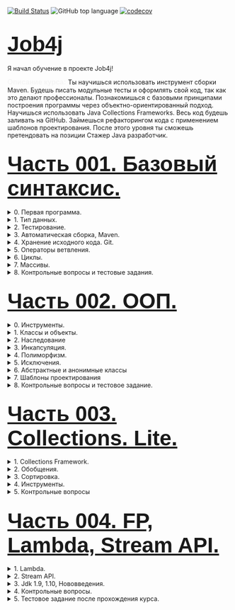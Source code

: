 [![Build Status](https://travis-ci.org/IuriyG/job4j.svg?branch=master)](https://travis-ci.org/IuriyG/job4j)
![GitHub top language](https://img.shields.io/github/languages/top/IuriyG/job4j?color=success)
[![codecov](https://codecov.io/gh/IuriyG/job4j/branch/master/graph/badge.svg)](https://codecov.io/gh/IuriyG/job4j)

# <font size="10" color="#03A9F4" face="Arial">[Job4j](https://job4j.ru "Обучение и трудоустройство Java-программистов от Junior до Senior.")</font>

Я начал обучение в проекте Job4j!

<font size="3" color="#F5F5F5" face="Arial"> <b>Описание курса: </b> </font>
Ты научишься использовать инструмент сборки Maven. Будешь писать модульные тесты и оформлять свой код, 
так как это делают профессионалы. Познакомишься с базовыми принципами построения программы через 
объектно-ориентированный подход. Научишься использовать Java Collections Frameworks. 
Весь код будешь заливать на GitHub. Займешься рефакторингом кода с применением шаблонов проектирования. 
После этого уровня ты сможешь претендовать на позиции Стажер Java разработчик.



## <font size="8" color="#03A9F4" face="Arial">[Часть 001. Базовый синтаксис.](https://github.com/IuriyG/job4j/tree/master/chapter_001/src/main/java/ru/job4j) </font>



<details><summary>0. Первая программа.</summary>

        JDK.
        IDEA.
        Первая задача.
        Разбор первой программы.
        Заголовок в файле java.

</details>

<details><summary>1. Тип данных.</summary>

* Определите тип данных для переменных.
* Переменные.

* <details><summary> Элементарный калькулятор.</summary>

        package ru.job4j.converter;

        public class Converter {
          public static int rubleToEuro(int value) {
            return value / 70;
          }
          public static int euroToRuble(int value) {
            return value * 70;
          }
          public static int rubleToDollar(int value) {
            return value / 60;
          }
          public static int dollarToRuble(int value) {
            return value * 60;
          }
          public static void main(String[] args) {
            int euro = rubleToEuro(140);
            int dollar = rubleToDollar(120);
            int rubleFromEuro = euroToRuble(2);
            int rubleFromDollar = dollarToRuble(2);
            System.out.println("140 rubles are " + euro + " euro ");
            System.out.println("2 euro are " + rubleFromEuro + " rubles ");
            System.out.println("120 rubles are " + dollar + " dollars ");
            System.out.println("2 dollar are " + rubleFromDollar + " rubles ");
          }
        }
    </details>

* <details><summary>Конвертер валюты.</summary>

        package ru.job4j.converter;

        public class Converter {
          public static int rubleToEuro(int value) {
            return value / 70;
          }
          public static int euroToRuble(int value) {
           return value * 70;
          }
          public static int rubleToDollar(int value) {
            return value / 60;
          }
          public static int dollarToRuble(int value) {
            return value * 60;
          }
          public static void main(String[] args) {
            int euro = rubleToEuro(140);
            int dollar = rubleToDollar(120);
            int rubleFromEuro = euroToRuble(2);
            int rubleFromDollar = dollarToRuble(2);
            System.out.println("140 rubles are " + euro + " euro ");
            System.out.println("2 euro are " + rubleFromEuro + " rubles ");
            System.out.println("120 rubles are " + dollar + " dollars ");
            System.out.println("2 dollar are " + rubleFromDollar + " rubles ");
          }
        }
  </details>

* [Идеальный вес.](https://github.com/IuriyG/job4j/blob/master/chapter_001/src/main/java/ru/job4j/calculator/Fit.java)
* [Расстояние между точками в системе координат.](https://github.com/IuriyG/job4j/blob/master/chapter_001/src/main/java/ru/job4j/condition/Point.java)
* [Стороны прямоугольника.](https://github.com/IuriyG/job4j/blob/master/chapter_001/src/main/java/ru/job4j/condition/SqArea.java)
* [Площадь треугольника.](https://github.com/IuriyG/job4j/blob/master/chapter_001/src/main/java/ru/job4j/condition/TrgArea.java)

</details>

<details><summary>2. Тестирование.</summary>

* [Что такое тестирование.](https://github.com/IuriyG/job4j/blob/master/chapter_001/src/main/java/ru/job4j/converter/Converter.java)
* [Модульные тесты.](https://github.com/IuriyG/job4j/blob/master/chapter_001/src/test/java/ru/job4j/converter/ConverterTest.java)
* [Тесты для идеального веса.](https://github.com/IuriyG/job4j/blob/master/chapter_001/src/test/java/ru/job4j/calculator/FitTest.java)
* <details><summary>Тесты для расстояния между точками.</summary>

        package ru.job4j.condition;

        import org.junit.Assert;
        import org.junit.Test;

        public class PointTest {

        @Test
        public void distance() {
          int in = 0;
          int in2 = 0;
          int in3 = 2;
          int in4 = 0;
          int expected = 2;
          double out = Point.distance(in, in2, in3, in4);
          Assert.assertEquals(expected, out,0.01);
          }
        }
  </details>

* <details><summary>Тесты для стороны прямоугольника.</summary>

        package ru.job4j.condition;

        import org.junit.Assert;
        import org.junit.Test;

        public class SqAreaTest {

        @Test
        public void square() {
          int in = 6;
          int in2 = 2;
          int expected = 2;
          double out = SqArea.square(in, in2);
          Assert.assertEquals(expected, out, 0.01);
          }
        }
  </details>

</details>

<details><summary>3. Автоматическая сборка, Maven.</summary>

        Установить и настроить Maven 3.
        Подключить сборщик Maven.
        Зависимости.
        Maven c множественными модулями.
        Интеграция Maven и IDEA.

</details>

<details><summary>4. Хранение исходного кода. Git.</summary>

        Установить и настроить msysgit.
        Завести новую учетную запись и репозиторий под курс.
        Репозиторий — привязка к github.  
        Коммиты на решения задач.
        Git с разных компьютеров.
        Интеграция Git и IDEA.

</details>

<details><summary>5. Операторы ветвления.</summary>

* [Операторы ветвлений.](https://github.com/IuriyG/job4j/commit/1ff82b02529a0264af7f862ae94a3b7c97ac571f)
* [Глупый бот](https://github.com/IuriyG/job4j/commit/1ff82b02529a0264af7f862ae94a3b7c97ac571f)
* [Максимум из двух чисел.](https://github.com/IuriyG/job4j/blob/master/chapter_001/src/main/java/ru/job4j/condition/Max.java)
* [А существует ли треугольник?](https://github.com/IuriyG/job4j/commit/4c7ed006a563cfdad0589bf3d9bf64cdd1a451ce)
* [Максимум из трех чисел.](https://github.com/IuriyG/job4j/commit/503243e92fa20896e7715a629c0fa6d4e43afeca)
* [Отладка программы в IDEA.](https://github.com/IuriyG/job4j/commit/187733e95bb10eec59d20fde69cc0f413cc298ac)

</details>

<details><summary>6. Циклы.</summary>

* Теория.
* [Подсчет суммы чётных чисел в диапазоне.](https://github.com/IuriyG/job4j/commit/27af6c9c2d75f57e25ae173971ac7b66515a9ac2)
* [Создать программу, вычисляющую факториал.](https://github.com/IuriyG/job4j/commit/bd4b5d1c57c6b4eee962dea0d04550f700b2c819)
* [Построить шахматную доску в псевдографике.](https://github.com/IuriyG/job4j/commit/a5201b9441d691e5e8f28bef3367fc2b0c79a89e)
* [Протеиновая диета.](https://github.com/IuriyG/job4j/commit/f30d371b75e88de6aedb50a4166eb614fe429f5d)
* [Простое число.](https://github.com/IuriyG/job4j/commit/6be8d02c9ea25ff853d76520e7c01bd3fef7d1f1)
* [Простые числа.](https://github.com/IuriyG/job4j/commit/e9f9ad026b4daada475bd853983627a3fb04b6df)
* [Ипотека.](https://github.com/IuriyG/job4j/commit/3f2c5d9f630575790fbc8a2f403a9a7a61b15f6e)
* [JavaDoc. Code convention.](https://github.com/IuriyG/job4j/commit/aa91752a14900d1b121fcafc1e481160ec086184)
* [Крест в псевдографике.](https://github.com/IuriyG/job4j/commit/49ad9c502b2a9d450ef5fa015d4332a39341dc9a)

</details>

<details><summary>7. Массивы.</summary>

* Теория.
* [Заполнить массив степенями чисел.](https://github.com/IuriyG/job4j/commit/71d93de7f8ed1c62c95dede382618f67be2a9a45)
* [Классический поиск перебором.](https://github.com/IuriyG/job4j/commit/f7407f300b1677c0a0337798d4c4650db74fff25)
* [Перевернуть массив.](https://github.com/IuriyG/job4j/commit/5f1e199a22ec2a991d0811d60b1437eeba4cc30d)
* [Массив заполнен true или false.](https://github.com/IuriyG/job4j/commit/6938ae8ab5a8b039f1b78c93873a4c7f94c62080)
* [Слово начинается с ...](https://github.com/IuriyG/job4j/commit/5c3d69f24347c01f0ac6462de16b14744d51decd)
* [Слово заканчивается с ...](https://github.com/IuriyG/job4j/commit/1df84e70256507547877afa1f40821a9db5d0b42)
* [Поиск индекса в диапазоне.](https://github.com/IuriyG/job4j/commit/edb15afad899b2d8067d3098a4524c6fff03a566)
* [Поиск минимального числа в массиве.](https://github.com/IuriyG/job4j/commit/d8eb240dd4e22c9e22588ceb497ed54be81b1041)
* [Поиск минимума в диапазоне.](https://github.com/IuriyG/job4j/commit/399e5f27e725b3ce7c39842140d73de2532a5dc9)
* [Сортировка выборкой.](https://github.com/IuriyG/job4j/commit/6a2d890546b488982461db3606f8e75fbaf39c55)
* [Двухмерный массив. Таблица умножения.](https://github.com/IuriyG/job4j/commit/a5d8f1219dd25198d09d44d96e773cdd7ee093ae)
* [Выигрышные комбинации в сокобан.](https://github.com/IuriyG/job4j/commit/bf836ddca012ccb4e316e381dda75c3754b043b3)
* [Дефрагментация массива.](https://github.com/IuriyG/job4j/commit/d30a78cb6d3992af065b7314548c66e247b6998a)
* Checkstyle.

</details>

<details><summary>8. Контрольные вопросы и тестовые задания.</summary>

* <details><summary>Сдача теории.</summary>

      Вопросы. 
        1. Что такое виртуальная машина?
        2. К какому типу языка программирования относится Java?
        3. Из каких компонентов состоит Java (JDK, JRE, JVM)?
        4. Для чего используется JDK?
        5. Для чего используется JRE? 
        6. Для чего используется VM?
        7. Расскажите про примитивные типы.
        8. Опишите шаги для компиляции и запуска приложения в консоли (javac java).
        9. Что такое "оператор условия"?
        10. Какие типы операторов условия существуют?
        11. Расскажите про булевы операции || &&?  Расскажите элементы таблицы истинности?
        12. Что такое тернарное условие?
        13. Что такое циклы и для чего они используются?
        14. Для чего используется цикл for?
        15. Для чего используется цикл foreach?
        16. Для чего используется цикл while?
        17. Для чего используется цикл do while?
        18. Что такое массив?
        19. Как создать массив?
        20. Как присвоить значение ячейке массива?
        21. Как можно пройти по всем элементам массива?
        22. Как можно найти элемент в массиве?
        23. Что будет, если записывать элемент по индексу -1?
        24. Как удалить ячейку в массиве?
        25. Как отредактировать ячейку в массиве?

* [Тестовое задание: Объединить два массива.](https://github.com/IuriyG/job4j/commit/d9b0b7fc2b4ae21c9a59ac181ad2b4593cad70ab)
* [Тестовое задание: Сокобан.](https://github.com/IuriyG/games_oop_javafx/commit/372d19328e6dab204c496ff8c4871197c3c1fc35)

</details>

  </details>



## <font size="8" color="#03A9F4" face="Arial">[Часть 002. ООП.](https://github.com/IuriyG/job4j/tree/master/chapter_002/src/test/java/ru/job4j) </font>



<details><summary>0. Инструменты.</summary>

* <details><summary>Качество кода.</summary>

  * [Создание модуля maven.](https://github.com/IuriyG/job4j/commit/b1ebce1cc5c7438dad17aa4efdbde827199a6127)
  * [Чтение кода и базовые ошибки.](https://github.com/IuriyG/job4j/commit/f57bb7ffd7d6d672cb0c53c67adc4a5bd3a72d3d)

  </details>

* <details><summary>Git.</summary>

  * [Ветки.](https://github.com/IuriyG/job4j/commit/cfa1558c010af7557c73c097bfd2f55b54afe629)
  * [Ветки в IDEA.](https://github.com/IuriyG/job4j/commit/0243bad8dcc65fbb901e407bdc2062101863e872)
  * [Объединение нескольких коммитов.](https://github.com/IuriyG/job4j/commit/acd4cb15a26f9bdab522a4b17ee209100ac6641a)
  * [Слияние веток.](https://github.com/IuriyG/job4j/commit/3a2534e208300869c178c489b2422b324c0108d6)
  * [Конфликты слияния.](https://github.com/IuriyG/job4j/commit/62b113f3fef56b44347489726cb06c073a7b64f0)
  * [Удаление ветки и создание ветки из коммита.](https://github.com/IuriyG/job4j/branches)

  </details>

* <details><summary>Отладка.</summary>

      Дебаг в IDEA.

  </details>

  </details>

<details><summary>1. Классы и объекты.</summary>

* Теория.
* [Создание объекта.](https://github.com/IuriyG/job4j/commit/6a566332f0d82436a45604b60b3d4e08d0d210df)
* [Вызов метода объекта.](https://github.com/IuriyG/job4j/commit/3c3e4356324ffaaab335dbe30b1554eb6e16b41b)
* [Вызов метода с аргументами.](https://github.com/IuriyG/job4j/commit/50142df85b1dc9d8e492584f74cf77404806b953)
* [Вызов метод с возвращаемым типом.](https://github.com/IuriyG/job4j/commit/4dd833800929161605a31cb95f2583b1b95aeab5)
* [Поля объекта.](https://github.com/IuriyG/job4j/commit/53cefe5ce0cf091cf272053e86f84c8c95e95778)
* [Взаимодействие объектов.](https://github.com/IuriyG/job4j/commit/b3a94d98fa8fb559963b03b45fa20c43fbf0f54f)
* [Состояние объекта.](https://github.com/IuriyG/job4j/blob/5c66331cc40ae5df2913e2dfb4a5ebd200cbe0a5/chapter_001/src/main/java/ru/job4j/oop/Battery.java)
* [Рефакторинг — Расстояние между точками.](https://github.com/IuriyG/job4j/commit/d5bc899704626bff425571d228400be4ec7c504d)
* [Рефакторинг — Площадь треугольника.](https://github.com/IuriyG/job4j/commit/5857774651d6ae2fd456a8649b1598f982b0ab28)
* [Перегрузить метод max для трех чисел.](https://github.com/IuriyG/job4j/commit/66c272bebd29e874c83670169a7ef701ffeeaedc)
* [Расстояние между точками в трехмерном пространстве.](https://github.com/IuriyG/job4j/commit/6f3e96c24e7fb61a673ff0d23fd25d3f4226cd81)
* Локальные переменные и поля.
* Зона видимости переменных.

</details>

<details><summary>2. Наследование</summary>

* Теория.
* [Конструктор по умолчанию.](https://github.com/IuriyG/job4j/commit/f420d24e1a709d9041628bf154737ca0bf0de71b)
* [Перегрузка конструктора.](https://github.com/IuriyG/job4j/commit/9fc99486238eb9f541e40d050681b54fede19231)
* [Реализация профессий в коде.](https://github.com/IuriyG/job4j/commit/a94d74493931f67c96e3f6644cb375ca2e419256)
* [Переопределение.](https://github.com/IuriyG/job4j/commit/779e88a94d371bf7489bb09fff635b75e7039dbc)
* [Аннотация @Override.](https://github.com/IuriyG/job4j/commit/603496b9b6e260769c1fece04c1dafaec6f8344c)

</details>

<details><summary>3. Инкапсуляция.</summary>

* [Теория.](https://github.com/IuriyG/job4j/blob/1e40893ad747eebd28285183e68ea189216eaa68/chapter_001/src/main/java/ru/job4j/encapsulation/Config.java)
* Общая задача на второй модуль.
* [Модель данных.](https://github.com/IuriyG/job4j/blob/bb67f2686ce1ecf2335f8fa18870a4a96c8ec023/chapter_001/src/main/java/ru/job4j/pojo/College.java)
* [Массивы и модели.](https://github.com/IuriyG/job4j/commit/50f9639ea30eac74be4399b806ee99139d4d37ab)
* [Удаление моделей из массива.](https://github.com/IuriyG/job4j/commit/844e4402b626e0f1192ec143eebd8a4d2e528846)
* Сравнение моделей. Метод equals.
* [Реализовать класс Tracker.](https://github.com/IuriyG/job4j/commit/c7bf953bbff74de6fe6fe4dd37852f3916ffef4f)

</details>

<details><summary>4. Полиморфизм.</summary>

* Теория.
* [Чтение из консоли. Класс Scanner.](https://github.com/IuriyG/job4j/commit/992aa46d340253e54b222a148949a4d6628fbbbd)
* [Scanner и чтение числа из консоли.](https://github.com/IuriyG/job4j/blob/a5fb220413b34d797b6c3b1a9a07b2f2a9cdd933/chapter_001/src/main/java/ru/job4j/io/Matches.java)
* [Реализация класса StartUI.](https://github.com/IuriyG/job4j/commit/2b5885300f07f255176e6472289b9986b9da5230)
* [Интерфейс Input.](https://github.com/IuriyG/job4j/blob/1d85898e9b/chapter_001/src/main/java/ru/job4j/poly/Bus.java)
* [Приведение типов. Повышение типа и понижение типа.](https://github.com/IuriyG/job4j/commit/b476be5fe00441e9d04a7e24e33b2c950598cbbc)
* Зависимости классов.
* [Разрыв зависимости StartUI от Scanner.](https://github.com/IuriyG/job4j/commit/64ca3f4587a234971740fe74aae699c24b241129)
* [Статические методы.](https://github.com/IuriyG/job4j/commit/4e9094bc89f02bd0d1ba5791d9715ece20ffc5b5)
* [Input и полиморфизм.](https://github.com/IuriyG/job4j/commit/f844f67043781cc4cf2b10ad40abc073d5520959)
* [Тестирование. Подготовка данных.](https://github.com/IuriyG/job4j/commit/ef42fe4319c9bc8c353026f8b8096fa86b95c509)
* [Создания Manifest для проекта Tracker.](https://github.com/IuriyG/job4j/commit/16748e777f515be00751bea94122b2f6c7dcf70c)
* [Шаблон проектирования — Стратегия.](https://github.com/IuriyG/job4j/commit/84fc927ebbdfc6924cc4e6e6a13d38ab12b0a358)
* [Реализация меню за счет шаблона стратегия.](https://github.com/IuriyG/job4j/commit/5724cbf36cc3e7c0156dfc2161151541f7b5ed73)
* [Написать тесты на StartUI.](https://github.com/IuriyG/job4j/commit/1cee9d13ddd5d60f949c7270d46189afa089ec6c)
* [Рефакторинг теста @Before @After.](https://github.com/IuriyG/job4j/commit/e877671ad9a7999903961ba6c8a1ce2a43555bb9)
* [Тесты вывода на консоль в StartUI.](https://github.com/IuriyG/job4j/commit/8ea012a1855f3467c2498fc4e24af24be5a24cb1)

</details>

<details><summary>5. Исключения.</summary>

* [Теория.](https://github.com/IuriyG/job4j/commit/7bf6794e1c7de2002d0119bdb7d2d4a29ea2406a)
* [Обеспечить бесперебойную работу приложения Tracker.](https://github.com/IuriyG/job4j/commit/79d9e9f48e5a7f265bab96d4601bbdbaca62d668)
* [Рефакторинг — Шаблон Декоратор для валидатора.](https://github.com/IuriyG/job4j/commit/90c056949c23e0d00597c0ee98730db96ccb6c07)
* [if-else-throw.](https://github.com/IuriyG/job4j/commit/85b980cceb956732be88c73a51aed4cc254d6ff2)

</details>

<details><summary>6. Абстрактные и анонимные классы</summary>

        Теория.
        Рефакторинг — Перенести общие методы в абстрактный класс.

</details>

<details><summary>7. Шаблоны проектирования</summary>

* Наследование, композиция и агрегация.
* [Singleton.](https://github.com/IuriyG/job4j/commit/2e5194c4df6b7e4975b26ac08329676535bd2b69)
* Фабричный метод, абстрактная фабрика.

</details>

<details><summary>8. Контрольные вопросы и тестовое задание.</summary>

* [Каркас шахматной доски.](https://github.com/IuriyG/games_oop_javafx/commit/650566718eec5f27b099292b417a82ac7751e26c)

* <details><summary>Сдача теории.</summary>

      Вопросы.
        1. Что такое ООП?        
        2. Базовые концепции ООП?
        3. Укажите из каких элементов состоит класс.
        4. Что такое конструктор?
        5. Можно ли наследовать конструктор?
        6. Что такое перегрузка конструктора?
        7. Что такое статический метод?
        8. Что такое не статический метод?
        9. Для чего используется ключевое слово this?
        10. Какой класс является базовый родительным классов для всех классов?
        11. Что такое наследование? Приведите примеры из реальной жизни.
        12. Опишите процесс создания нового объекта.
        13. Как вызвать метод из родительского класса?
        14. Что такое переопределение метода?
        15. Можно ли переопределить статический метод?
        16. Что такое виртуальная функция и используются ли они в Java?
        17. Что такое перегрузка метода?
        18. Можно ли изменить тип возвращаемых данных при перегрузке метода?
        19. Что такое множественное наследование? Как его можно реализовать в Java.
        20. Что такое полиморфизм? Приведите примеры из реальной жизни.
        21. Что такое инкапсуляция?
        22. Как реализована инкапсуляция в Java? 
        23. Можно ли применить модификаторы доступ к конструкторам?
        24. Что такое интерфейс?
        25. Какие типы исключительных ситуаций бывают?
        26. Назовите основные методы класса Object?
        27. Что такое шаблоны проектирования?
        28. Объясните шаблон - декоратор.
        29. Объясните шаблон - стратегия.

</details>
</details>



## <font size="8" color="#03A9F4" face="Arial">[Часть 003. Collections. Lite.](https://github.com/IuriyG/job4j/tree/master/chapter_003/src/main/java/ru/job4j) </font>



<details><summary>1. Collections Framework.</summary>

* [Знакомство с коллекциями. ArrayList.](https://github.com/IuriyG/job4j/commit/b156c0553f7a87522e99fab0272eed50764da1c9)
* [Телефонный справочник на базе ArrayList.](https://github.com/IuriyG/job4j/commit/baec4bd40b89b940fb85f0cddc9e28c394d37872)
* [Очередь с приоритетом на LinkedList.](https://github.com/IuriyG/job4j/commit/ba134f8c663aa1450d6497fc8b40e2ea41653993)
* [Конвертация ArrayList в двухмерный массив.](https://github.com/IuriyG/job4j/commit/336f85238f7584514bf513d6320cf0dbd2a1fd0f)
* [Конвертация двумерного массива в ArrayList.](https://github.com/IuriyG/job4j/commit/5c9b3be314dbc1327f508bf3b7dbbca824b5a404)

</details>

<details><summary>2. Обобщения.</summary>

* [Знакомство с коллекциями. HashSet.](https://github.com/IuriyG/job4j/commit/7a2192554a3e86d00e1abeee6dccbcb4ca637a14)
* [Конвертация листа массивов в один лист Integer.](https://github.com/IuriyG/job4j/commit/7ac5744e81874fd2da6ab775d5d703eaca5e002c)
* [Написать программу преобразования List в Map.](https://github.com/IuriyG/job4j/commit/f92c535809b4822eb49b4480f57fab1e2cc9b9e1)
* [Изменить программу Tracker из 2-го модуля.](https://github.com/IuriyG/job4j/commit/3e5c97a87ca7c162969db1d0d727ab42a0f4d2c5)

</details>

<details><summary>3. Сортировка.</summary>

* [Теория.](https://github.com/IuriyG/job4j/commit/6aab12aa3314d149287b588f8750fa1aaecbea04)
* [Организовать сортировку User.](https://github.com/IuriyG/job4j/commit/84b1faf4c355683a4e0c044aec9d97e0140855f5)
* [Сортировка User с использованием Comparator.](https://github.com/IuriyG/job4j/commit/b4f738005ac1d535cd897fd97363e130bdede5f7)
* [Компаратор для строк.](https://github.com/IuriyG/job4j/commit/ccbd973c0b7e07a771bee830c2d58587280b6346)

</details>

<details><summary>4. Инструменты.</summary>

* JaCoCo. Процент покрытие тестами.
* [Travis CI.](https://github.com/IuriyG/job4j/commit/774580d0f879bbc782a23da2db83d964fdf09145)

</details>

<details><summary>5. Контрольные вопросы</summary>

* Peer review.
* [Банковские переводы.](https://github.com/IuriyG/job4j/commit/3ea745f8cd88956ddd3deaafe99967ef1e79a24a)

* <details><summary>Сдача теории.</summary>

      Вопросы.
        1. Что такое "коллекция". 
        2. Перечислите основные методы из интерфейса java.util.Collection.
        3. Назовите преимущества использования коллекций.
        4. Какие данные могут хранить коллекции?
        5. Какие есть типы коллекций? Как они характеризуются?
        6. Назовите основные реализации List, Set, Map.
        7. В чём отличие ArrayList от LinkedList?
        8. В чём отличие HashSet от TreeSet?
        9. В чём отличие Set от Map?
        10. Как задается порядок следования объектов в коллекции, как отсортировать коллекцию?
        11. Чем отличается Comparable от Comparator?
        12. Что такое сортировка по принципу Natural Order?
        13. Что такое equals и hashcode?
        14. Какие есть способы перебора всех элементов List?
        15. Как реализован цикл foreach?
        16. В чем разница между Iterator и Iterable?
        17. Как происходит удаление элементов из ArrayList?
        18. Как происходит удаление элементов из LinkedList?

</details>
</details>



## <font size="8" color="#03A9F4" face="Arial">[Часть 004. FP, Lambda, Stream API.](https://github.com/IuriyG/job4j/tree/master/chapter_004/src/main/java/ru/job4j) </font>



<details><summary>1. Lambda.</summary>

* Функциональные интерфейсы.
* [Ссылки на методы.](https://github.com/IuriyG/job4j/commit/5f9081929a906e939619b038ea469da45973937f)
* [Зона видимости в лямбда-выражении и исключения.](https://github.com/IuriyG/job4j/commit/00916e8d56b86e773d787217b997198d63166c73)
* [Подсчет функции в диапазоне.](https://github.com/IuriyG/job4j/commit/319ebd6d8addc257e38346cbf80af3f4f0cbaf37)
* [Функции высшего порядка.](https://github.com/IuriyG/job4j/commit/5dfd713be88f9bdcb926fea76e2fcfa598934ee4)

</details>

<details><summary>2. Stream API. </summary>

* [Теория.](https://github.com/IuriyG/job4j/commit/1215063d2200fee4658b7bf12d7f09ab695ded15)
* [Фильтрация учеников.](https://github.com/IuriyG/job4j/commit/925c7c266e321e18e2790307072c1834ce054105)
* [Список адресов.](https://github.com/IuriyG/job4j/commit/84586b027a55c3ddfeb7db706360ae4dbe190669)
* [Уникальность элементов и сортировка.](https://github.com/IuriyG/job4j/commit/c5b0b5b9a7b44f030bfb52ad5f4dd9c3e23c9eca)
* [Преобразование List в Map.](https://github.com/IuriyG/job4j/commit/71041489b3ba82fac161e1e08252fc5ea25f45c3)
* [Преобразование матрицы чисел в список чисел.](https://github.com/IuriyG/job4j/commit/c955aca5e2ec287f3fdb78f24b5791ec321bdf45)
* <details><summary>Тестовое задание из модуля коллекции Lite переделать на Stream API.</summary>

  * [Метод findByPassport();](https://github.com/IuriyG/job4j/commit/bd4f8205e019d33a14387f7b7a119b746922ee71)
  * [Метод findByRequisite();](https://github.com/IuriyG/job4j/commit/5ab9bd60f857501a7f2c5df919ab3d36e172164c)

</details>
</details>

<details><summary>3. Jdk 1.9, 1.10, Нововведения.</summary>

* [Stream API улучшения.](https://github.com/IuriyG/job4j/commit/c36b22fac65100d277baf5b06767394d990b2e67)
* [Collection API Улучшения.](https://github.com/IuriyG/job4j/commit/afbf9d97f4d3cd638a4febb8aab5d940921ec883)
* [Local-Variable Type Inference.](https://github.com/IuriyG/job4j/commit/5e5fa2c4257e3a2e993af74b1e931a560ee0e6e4)

</details>

<details><summary>4. Контрольные вопросы.</summary>

* [Реализовать класс для подсчета статистики по аттестатам учеников.](https://github.com/IuriyG/job4j/commit/7cd2f583a11afe8e29fabdb38bcefcbe33a69220)
* <details><summary>Сдача теории.</summary>

      Вопросы.
        1. Что такое lambda-выражение?      
        2. Что такое функциональные интерфейсы?
        3. Перечислите функциональные интерфейсы из пакета java.util.function.
        4. Что такое функции высшего порядка?
        5. Какие функциональные интерфейсы из пакета java.util.function поддерживают функции высшего порядка?
        6. Что такое ссылки на методы?
        7. Что такое ссылки на конструкторы?
        8. Расскажите о зоне видимости переменных в lambda - выражениях?
        9. Как быть в ситуации, если внутри lambda - выражении операторы могут выкинуть исключение?
        10. Что такое Stream API?
        11. Расскажите, какой шаблон проектирования используется внутри Stream API?
        12. Перечислите конвейерные методы Stream API.
        13. Перечислите терминальные методы Stream API.
        14. Что такое ленивая загрузка?
        15. Что делает метод filter?
        16. Что делает метод map.
        17. Что делает метод flatMap?
        18. Что делает метод collect?
        19. Что делает метод reduce?
        20. Что делает метод findFirst?
        21. Возможно ли прервать выполнение потока по аналогии с break?
        22. Возможно ли пропустить элемент потока по аналогии с continue?
        23. Что такое Optional?
        24. Перечислите методы Optional?
        25. Расскажите про фабричные методы List.of, Set.of, Map.of?
        26. Для чего используется ключевое слово var?
        27. В каких случаях можно использовать var?

</details>
</details>

<details><summary>5. Тестовое задание после прохождения курса.</summary>

* [EasyStream.](https://github.com/IuriyG/job4j/commit/cf76ef208621b688008f348c676145b769e68438)

</details>